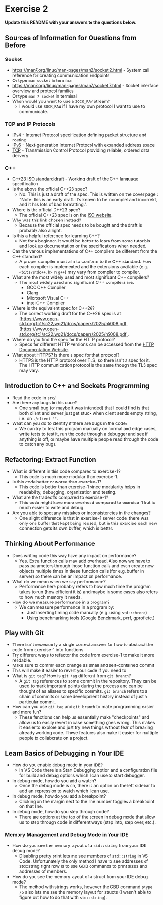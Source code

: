 # Exercise 2

**Update this README with your answers to the questions below.**

## Sources of Information for Questions from Before

### Socket 
- https://man7.org/linux/man-pages/man2/socket.2.html - System call reference
  for creating communication endpoints
- Or type `man socket` in terminal
- https://man7.org/linux/man-pages/man7/socket.7.html - Socket interface 
  overview and protocol families
- Or type `man 7 socket` in terminal
- When would you want to use a `SOCK_RAW` stream?
  - I would use `SOCK_RAW` if I have my own protocol I want to use to communicate.

### TCP and IP Protocols
- [IPv4](https://www.rfc-editor.org/info/rfc791) - Internet Protocol 
  specification defining packet structure and routing
- [IPv6](https://www.rfc-editor.org/info/rfc8200) - Next-generation Internet 
  Protocol with expanded address space
- [TCP](https://datatracker.ietf.org/doc/html/rfc9293) - Transmission Control 
  Protocol providing reliable, ordered data delivery
    
### C++
- [C++23 ISO standard draft](https://www.open-std.org/jtc1/sc22/wg21/docs/papers/2023/n4950.pdf) - 
  Working draft of the C++ language specification
- Is the above the official C++23 spec? 
  - No. This is just a draft of the spec. This is written on the cover page : "Note: this is an early draft. It’s known to be incomplet and incorrekt, and it has lots of bad
formatting.".
- Where is the official C++23 spec?
  - The official C++23 spec is on the [ISO website](https://www.iso.org/standard/83626.html).
- Why was this link chosen instead?
  - Because the official spec needs to be bought and the draft is probably also alright.
- Is this a helpful reference for learning C++?
  - Not for a beginner. It would be better to learn from some tutorials and look up documentation or the specifications when needed.
- Can the various implementations of C++ compilers be different from the
  C++ standard?
  - A proper compiler must aim to conform to the C++ standard. How each compiler is implemented and the extensions available (e.g. `<bits/stdc++.h>` in `g++`) may vary from compiler to compiler.
- What are the most widely used and most significant C++ compilers?
  - The most widely used and significant C++ compilers are:
    - GCC C++ Compiler
    - Clang
    - Microsoft Visual C++
    - Intel C++ Compiler 
- Where is the equivalent spec for C++26?
  - The correct working draft for the C++26 spec is at [https://www.open-std.org/jtc1/sc22/wg21/docs/papers/2025/n5008.pdf](https://www.open-std.org/jtc1/sc22/wg21/docs/papers/2025/n5008.pdf).
- Where do you find the spec for the HTTP protocol?
  - Specs for different HTTP versions can be accessed from the [HTTP Documentation Website](https://httpwg.org/specs/).
- What about HTTPS? Is there a spec for that protocol?
  - HTTPS is the HTTP protocol over TLS, so there isn't a spec for it. The HTTP communication protocol is the same though the TLS spec may vary.

## Introduction to C++ and Sockets Programming

- Read the code in `src/`
- Are there any bugs in this code?
  - One small bug (or maybe it was intended) that I could find is that both client and server just get stuck when client sends empty string, i.e. on `./client ""`.
- What can you do to identify if there are bugs in the code?
  - We can try to test this program manually on normal and edge cases, write tests to test it, run the code through a debugger and see if anything is off, or maybe have multiple people read through the code to catch any bugs.

## Refactoring: Extract Function

- What is different in this code compared to exercise-1?
  - This code is much more modular than exercise-1.
- Is this code better or worse than exercise-1?
  - This code is better than exercise-1 since modularity helps in readability, debugging, organization and testing.
- What are the tradeoffs compared to exercise-1?
  - This code might have more overhead compared to exercise-1 but is much easier to write and debug.
- Are you able to spot any mistakes or inconsistencies in the changes?
  - One slight difference is that in exercise-1 server code, there was only one buffer that kept being reused, but in this exercise each new connection gets its own buffer, which is better.
  
## Thinking About Performance

- Does writing code this way have any impact on performance?
  - Yes. Extra function calls may add overhead. Also now we have to pass parameters through those function calls and even create new objects multiple times in these function calls (for e.g. buffer in server) so there can be an impact on performance.
- What do we mean when we say performance?
  - Performance here probably refers to how much time the program takes to run (how efficient it is) and maybe in some cases also refers to how much memory it needs.
- How do we measure performance in a program?
  - We can measure performance in a program by:
    - Just inserting timing code manually (e.g. using `std::chrono`)
    - Using benchmarking tools (Google Benchmark, perf, gprof etc.)

## Play with Git

- There isn't necessarily a single correct answer for how to abstract the 
  code from exercise-1 into functions
- Try different ways to refactor the code from exercise-1 to make it more
  readable.
- Make sure to commit each change as small and self-contained commit
- This will make it easier to revert your code if you need to
- What is `git tag`? How is `git tag` different from `git branch`?
  - A `git tag` references to some commit in the repository. They can be used to mark important points during the process and can be thought of as aliases to specific commits. `git branch` refers to a chain of commits or some development history instead of just a particular commit.
- How can you use `git tag` and `git branch` to make programming easier and
  more fun?
  - These functions can help us essentially make "checkpoints" and allow us to easily revert in case something goes wrong. This makes it easier to explore and just try new things without fear of breaking already working code. These features also make it easier for multiple people to collaborate on a project.

## Learn Basics of Debugging in Your IDE

- How do you enable debug mode in your IDE?
  - In VS Code there is a Start Debugging option and a configuration file for build and debug options which I can use to start debugger.
- In debug mode, how do you add a watch?
  - Once the debug mode is on, there is an option on the left sidebar to add an expression to watch which I can use.
- In debug mode, how do you add a breakpoint?
  - Clicking on the margin next to the line number toggles a breakpoint on that line.
- In debug mode, how do you step through code?
  - There are options at the top of the screen in debug mode that allow us to step through code in different ways (step into, step over, etc.).

### Memory Management and Debug Mode in Your IDE

- How do you see the memory layout of a `std::string` from your IDE debug mode?
  - Disabling pretty print lets me see members of `std::string` in VS Code. Unfortunately the only method I have to see addresses of std::string right now is to use GDB commands to print sizes and addresses of members.
- How do you see the memory layout of a struct from your IDE debug mode?
  - The method with strings works, however the GBD command `ptype /o` also lets me see the memory layout for structs (I wasn't able to figure out how to do that with `std::string`).